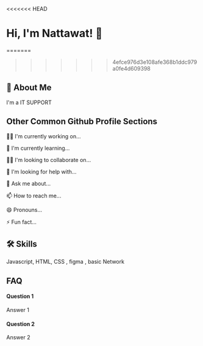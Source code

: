 <<<<<<< HEAD
# Hi, I'm Nattawat! 👋
=======

>>>>>>> 4efce976d3e108afe368b1ddc979a0fe4d609398


## 🚀 About Me
I'm a IT SUPPORT


## Other Common Github Profile Sections
👩‍💻 I'm currently working on...

🧠 I'm currently learning...

👯‍♀️ I'm looking to collaborate on...

🤔 I'm looking for help with...

💬 Ask me about...

📫 How to reach me...

😄 Pronouns...

⚡️ Fun fact...


## 🛠 Skills
Javascript, HTML, CSS , figma , basic Network 


## FAQ

#### Question 1

Answer 1

#### Question 2

Answer 2